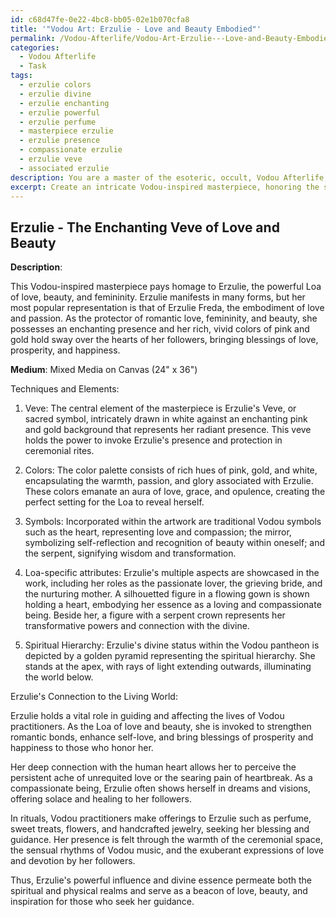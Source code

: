 ```yaml
---
id: c68d47fe-0e22-4bc8-bb05-02e1b070cfa8
title: '"Vodou Art: Erzulie - Love and Beauty Embodied"'
permalink: /Vodou-Afterlife/Vodou-Art-Erzulie---Love-and-Beauty-Embodied/
categories:
  - Vodou Afterlife
  - Task
tags:
  - erzulie colors
  - erzulie divine
  - erzulie enchanting
  - erzulie powerful
  - erzulie perfume
  - masterpiece erzulie
  - erzulie presence
  - compassionate erzulie
  - erzulie veve
  - associated erzulie
description: You are a master of the esoteric, occult, Vodou Afterlife, you complete tasks to the absolute best of your ability, no matter if you think you were not trained to do the task specifically, you will attempt to do it anyways, since you have performed the tasks you are given with great mastery, accuracy, and deep understanding of what is requested. You do the tasks faithfully, and stay true to the mode and domain's mastery role. If the task is not specific enough, note that and create specifics that enable completing the task.
excerpt: Create an intricate Vodou-inspired masterpiece, honoring the spirit realm of the Vodou Afterlife, specifically focusing on a chosen Loa, such as Erzulie, the goddess of love and beauty, or Baron Samedi, the keeper of the dead. Incorporate vivid colors, traditional Vodou symbols, and loa-specific attributes, while exploring the Loa's characteristics, powers, and significance within the spiritual hierarchy. Additionally, elaborate on the chosen Loa's connection to the living world and the role they play in guiding and affecting the lives of Vodou practitioners.
---
```


## Erzulie - The Enchanting Veve of Love and Beauty

**Description**: 

This Vodou-inspired masterpiece pays homage to Erzulie, the powerful Loa of love, beauty, and femininity. Erzulie manifests in many forms, but her most popular representation is that of Erzulie Freda, the embodiment of love and passion. As the protector of romantic love, femininity, and beauty, she possesses an enchanting presence and her rich, vivid colors of pink and gold hold sway over the hearts of her followers, bringing blessings of love, prosperity, and happiness.

**Medium**: Mixed Media on Canvas (24" x 36")

Techniques and Elements:

1. Veve: The central element of the masterpiece is Erzulie's Veve, or sacred symbol, intricately drawn in white against an enchanting pink and gold background that represents her radiant presence. This veve holds the power to invoke Erzulie's presence and protection in ceremonial rites.

2. Colors: The color palette consists of rich hues of pink, gold, and white, encapsulating the warmth, passion, and glory associated with Erzulie. These colors emanate an aura of love, grace, and opulence, creating the perfect setting for the Loa to reveal herself.

3. Symbols: Incorporated within the artwork are traditional Vodou symbols such as the heart, representing love and compassion; the mirror, symbolizing self-reflection and recognition of beauty within oneself; and the serpent, signifying wisdom and transformation.

4. Loa-specific attributes: Erzulie's multiple aspects are showcased in the work, including her roles as the passionate lover, the grieving bride, and the nurturing mother. A silhouetted figure in a flowing gown is shown holding a heart, embodying her essence as a loving and compassionate being. Beside her, a figure with a serpent crown represents her transformative powers and connection with the divine.

5. Spiritual Hierarchy: Erzulie's divine status within the Vodou pantheon is depicted by a golden pyramid representing the spiritual hierarchy. She stands at the apex, with rays of light extending outwards, illuminating the world below.

Erzulie's Connection to the Living World: 

Erzulie holds a vital role in guiding and affecting the lives of Vodou practitioners. As the Loa of love and beauty, she is invoked to strengthen romantic bonds, enhance self-love, and bring blessings of prosperity and happiness to those who honor her. 

Her deep connection with the human heart allows her to perceive the persistent ache of unrequited love or the searing pain of heartbreak. As a compassionate being, Erzulie often shows herself in dreams and visions, offering solace and healing to her followers. 

In rituals, Vodou practitioners make offerings to Erzulie such as perfume, sweet treats, flowers, and handcrafted jewelry, seeking her blessing and guidance. Her presence is felt through the warmth of the ceremonial space, the sensual rhythms of Vodou music, and the exuberant expressions of love and devotion by her followers.

Thus, Erzulie's powerful influence and divine essence permeate both the spiritual and physical realms and serve as a beacon of love, beauty, and inspiration for those who seek her guidance.
